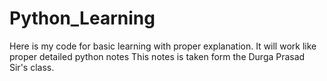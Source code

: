 # Python_Learning
Here is my code for basic learning with proper explanation. It will work like proper detailed python notes
This notes is taken form the Durga Prasad Sir's class.
